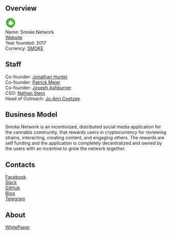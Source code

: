 ## Overview
![logo](../projects/logo/smoke_network.png)  
Name: Smoke.Network  
[Website](https://www.smoke.network/)  
Year founded: 2017  
Currency: [SMOKE](https://coinmarketcap.com/assets/smoke/) 
## Staff
Co-founder: [Jonathan Hunter](../people/jonathan_hunter.md)  
Co-founder: [Patrick Meier](../people/patrick_meier.md)  
Co-founder: [Joseph Ashburner](../people/joseph_ashburner.md)  
CSO: [Nathan Stern](../people/nathan_stern.md)  
Head of Outreach: [Jo-Ann Coetzee](../people/jo-ann_coetzee.md)
## Business Model
Smoke.Network is an incentivized, distributed social media application for the cannabis community, that rewards users in cryptocurrency for reviewing strains, interacting, creating content, and engaging others. The rewards are self funding and the application is completely decentralized and owned by the users with an incentive to grow the network together.
## Contacts    
[Facebook](https://www.facebook.com/420smokers.us)  
[Slack](https://discordapp.com/invite/pMNP79x)  
[GitHub](https://github.com/smokenetwork)  
[Blog](https://medium.com/smokenetwork)  
[Telegram](https://telegram.me/D4v2s)
## About  
[WhitePaper](https://www.smoke.network/smoke-network-whitepaper.pdf) 
